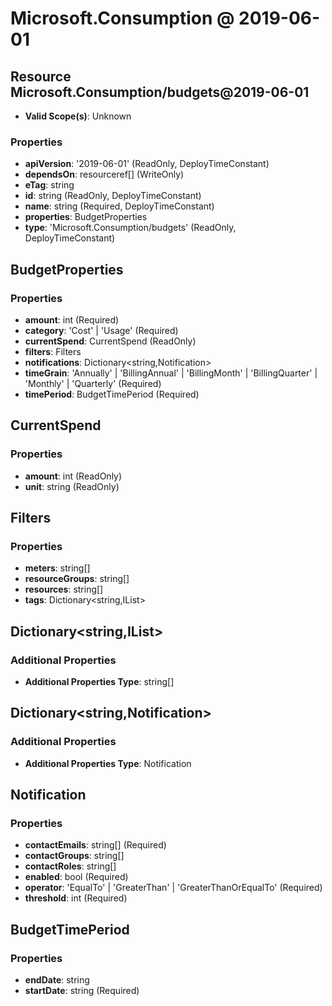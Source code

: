 # Microsoft.Consumption @ 2019-06-01

## Resource Microsoft.Consumption/budgets@2019-06-01
* **Valid Scope(s)**: Unknown
### Properties
* **apiVersion**: '2019-06-01' (ReadOnly, DeployTimeConstant)
* **dependsOn**: resourceref[] (WriteOnly)
* **eTag**: string
* **id**: string (ReadOnly, DeployTimeConstant)
* **name**: string (Required, DeployTimeConstant)
* **properties**: BudgetProperties
* **type**: 'Microsoft.Consumption/budgets' (ReadOnly, DeployTimeConstant)

## BudgetProperties
### Properties
* **amount**: int (Required)
* **category**: 'Cost' | 'Usage' (Required)
* **currentSpend**: CurrentSpend (ReadOnly)
* **filters**: Filters
* **notifications**: Dictionary<string,Notification>
* **timeGrain**: 'Annually' | 'BillingAnnual' | 'BillingMonth' | 'BillingQuarter' | 'Monthly' | 'Quarterly' (Required)
* **timePeriod**: BudgetTimePeriod (Required)

## CurrentSpend
### Properties
* **amount**: int (ReadOnly)
* **unit**: string (ReadOnly)

## Filters
### Properties
* **meters**: string[]
* **resourceGroups**: string[]
* **resources**: string[]
* **tags**: Dictionary<string,IList<String>>

## Dictionary<string,IList<String>>
### Additional Properties
* **Additional Properties Type**: string[]

## Dictionary<string,Notification>
### Additional Properties
* **Additional Properties Type**: Notification

## Notification
### Properties
* **contactEmails**: string[] (Required)
* **contactGroups**: string[]
* **contactRoles**: string[]
* **enabled**: bool (Required)
* **operator**: 'EqualTo' | 'GreaterThan' | 'GreaterThanOrEqualTo' (Required)
* **threshold**: int (Required)

## BudgetTimePeriod
### Properties
* **endDate**: string
* **startDate**: string (Required)

